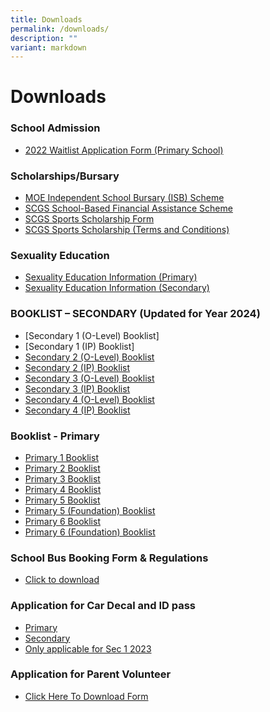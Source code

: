 ```yaml
---
title: Downloads
permalink: /downloads/
description: ""
variant: markdown
---
```

# **Downloads**

### School Admission

*   [2022 Waitlist Application Form (Primary School)](https://form.gov.sg/#!/632bae0bfa18990012033943)


### Scholarships/Bursary

* [MOE Independent School Bursary (ISB) Scheme](/files/MOE_ISB_Application_Form.pdf)
* [SCGS School-Based Financial Assistance Scheme](/files/SCGS-School-Based-FAS-2023.pdf)
* [SCGS Sports Scholarship Form](/files/2023_Sports-Scholarship-Application-Form.pdf)
* [SCGS Sports Scholarship (Terms and Conditions)](/files/2023-Sports-Scholarship-Terms-Conditions.pdf)

### Sexuality Education

* [Sexuality Education Information (Primary)](/files/SED2023.pdf)
* [Sexuality Education Information (Secondary)](/files/2023_MOE_Sexuality_Education_in_SCGS_Information_to_Parents.pdf)

### BOOKLIST – SECONDARY (Updated for Year 2024)

* [Secondary 1 (O-Level) Booklist] 
* [Secondary 1 (IP) Booklist] 
* [Secondary 2 (O-Level) Booklist](/files/2024_s2_olp.pdf)
* [Secondary 2 (IP) Booklist](/files/2024_s2_ip.pdf)
* [Secondary 3 (O-Level) Booklist](/files/2024_s3_olp.pdf)
* [Secondary 3 (IP) Booklist](/files/2024_s3_ip.pdf)
* [Secondary 4 (O-Level) Booklist](/files/2024_s4_olp.pdf)
* [Secondary 4 (IP) Booklist](/files/2024_s4_ip.pdf)
### Booklist - Primary

* [Primary 1 Booklist](/files/2023-P1-Textbook-and-Uniform.pdf)
* [Primary 2 Booklist](/files/2023-P2-Textbook-and-Uniform.pdf)
* [Primary 3 Booklist](/files/2023-P3-Textbook-and-Uniform.pdf)
* [Primary 4 Booklist](/files/2023-P4-Textbook-and-Uniform.pdf)
* [Primary 5 Booklist](/files/2023-P5-Textbook-and-Uniform.pdf)
* [Primary 5 (Foundation) Booklist](/files/2023-P5(FDN)-Textbook-and-Uniform.pdf)
* [Primary 6 Booklist](/files/2023-P6-Textbook-and-Uniform.pdf)
* [Primary 6 (Foundation) Booklist](/files/2023-P6(FDN)-Textbook-and-Uniform.pdf)

### School Bus Booking Form & Regulations

* [Click to download](/files/2023-SCGS-Daily-School-Bus-Registration-Form.pdf)

### Application for Car Decal and ID pass 

* [Primary](https://form.gov.sg/#!/61a0393fafd2800012425278)
* [Secondary](https://form.gov.sg/#!/61a085e1a342eb00124cd2ee)
* [Only applicable for Sec 1 2023](https://go.gov.sg/sec1idpassandcardecal2023)

### Application for Parent Volunteer 

* [Click Here To Download Form](https://form.gov.sg/616cf53fb89cba0012364533)